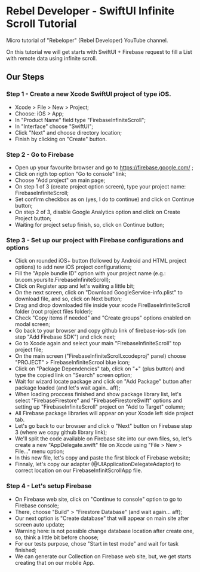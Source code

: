 # Rebel Developer - SwiftUI Infinite Scroll Tutorial

Micro tutorial of "Rebeloper" (Rebel Developer) YouTube channel.

On this tutorial we will get starts with SwiftUI + Firebase request to fill a List with remote data using infinite scroll.

## Our Steps

### Step 1 - Create a new Xcode SwiftUI project of type iOS.

- Xcode > File > New > Project;
- Choose: iOS > App;
- In "Product Name" field type "FirebaseInfiniteScroll";
- In "Interface" choose "SwiftUI";
- Click "Next" and choose directory location;
- Finish by clicking on "Create" button.

### Step 2 - Go to Firebase

- Open up your favourite browser and go to https://firebase.google.com/ ;
- Click on rigth top option "Go to console" link;
- Choose "Add project" on main page;
- On step 1 of 3 (create project option screen), type your project name: FirebaseInfiniteScroll;
- Set confirm checkbox as on (yes, I do to continue) and click on Continue button;
- On step 2 of 3, disable Google Analytics option and click on Create Project button;
- Waiting for project setup finish, so, click on Continue button;

### Step 3 - Set up our project with Firebase configurations and options

- Click on rounded iOS+ button (followed by Android and HTML project options) to add new iOS project configurations;
- Fill the "Apple bundle ID" option with your project name (e.g.: br.com.yoursite.FirebaseInfiniteScroll);
- Click on Register app and let's waiting a little bit;
- On the next screen, click on "Download GoogleService-info.plist" to download file, and so, click on Next button;
- Drag and drop downloaded file inside your xcode FireBaseInfiniteScroll folder (root project files folder);
- Check "Copy items if needed" and "Create groups" options enabled on modal screen;
- Go back to your browser and copy github link of firebase-ios-sdk (on step "Add Firebase SDK") and click next;
- Go to Xcode again and select your main "FirebaseInfiniteScroll" top project file;
- On the main screen ("FirebaseInfiniteScroll.xcodeproj" panel) choose "PROJECT" > FirebaseInfiniteScrool blue icon;
- Click on "Package Dependencies" tab, click on "+" (plus button) and type the copied link on "Search" screen option;
- Wait for wizard locate package and click on "Add Package" button after package loaded (and let's wait again.. aff);
- When loading proccess finished and show package library list, let's select "FirebaseFirestore" and "FirebaseFirestoreSwift" options and setting up "FirebaseInfiniteScroll" project on "Add to Target" column;
- All Firebase package libraries will appear on your Xcode left side project tab.
- Let's go back to our browser and click o "Next" button on Firebase step 3 (where we copy github library link);
- We'll split the code available on Firebase site into our own files, so, let's create a new "AppDelegate.swift" file on Xcode using "File > New > File..." menu option;
- In this new file, let's copy and paste the first block of Firebase website;
- Finnaly, let's copy our adapter (@UIApplicationDelegateAdaptor) to correct location on our FirebaseInfinitScrollApp file.

### Step 4 - Let's setup Firebase

- On Firebase web site, click on "Continue to console" option to go to Firebase console;
- There, choose "Build" > "Firestore Database" (and wait again... aff);
- Our next option is "Create database" that will appear on main site after screen auto update;
- Warning here: is not possible change database location after create one, so, think a little bit before choose;
- For our tests purpose, chose "Start in test mode" and wait for task finished;
- We can generate our Collection on Firebase web site, but, we get starts creating that on our mobile App.
